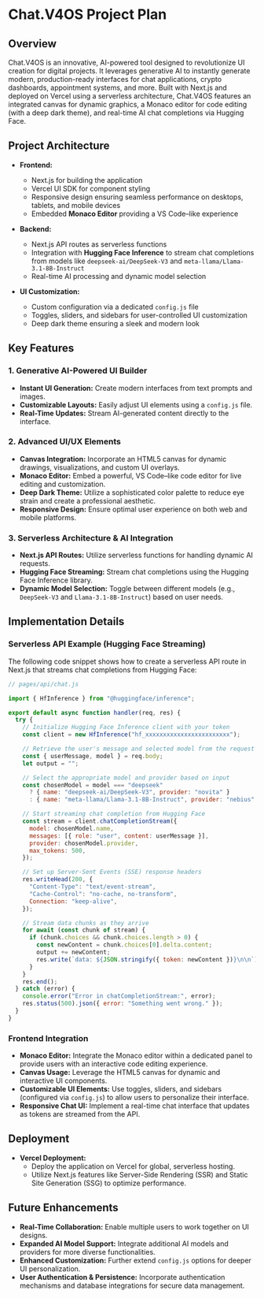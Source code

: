 # Chat.V4OS Project Plan

## Overview
Chat.V4OS is an innovative, AI-powered tool designed to revolutionize UI creation for digital projects. It leverages generative AI to instantly generate modern, production-ready interfaces for chat applications, crypto dashboards, appointment systems, and more. Built with Next.js and deployed on Vercel using a serverless architecture, Chat.V4OS features an integrated canvas for dynamic graphics, a Monaco editor for code editing (with a deep dark theme), and real-time AI chat completions via Hugging Face.

## Project Architecture
- **Frontend:**  
  - Next.js for building the application  
  - Vercel UI SDK for component styling  
  - Responsive design ensuring seamless performance on desktops, tablets, and mobile devices  
  - Embedded **Monaco Editor** providing a VS Code–like experience

- **Backend:**  
  - Next.js API routes as serverless functions  
  - Integration with **Hugging Face Inference** to stream chat completions from models like `deepseek-ai/DeepSeek-V3` and `meta-llama/Llama-3.1-8B-Instruct`  
  - Real-time AI processing and dynamic model selection

- **UI Customization:**  
  - Custom configuration via a dedicated `config.js` file  
  - Toggles, sliders, and sidebars for user-controlled UI customization  
  - Deep dark theme ensuring a sleek and modern look

## Key Features
### 1. Generative AI-Powered UI Builder
- **Instant UI Generation:** Create modern interfaces from text prompts and images.
- **Customizable Layouts:** Easily adjust UI elements using a `config.js` file.
- **Real-Time Updates:** Stream AI-generated content directly to the interface.

### 2. Advanced UI/UX Elements
- **Canvas Integration:** Incorporate an HTML5 canvas for dynamic drawings, visualizations, and custom UI overlays.
- **Monaco Editor:** Embed a powerful, VS Code–like code editor for live editing and customization.
- **Deep Dark Theme:** Utilize a sophisticated color palette to reduce eye strain and create a professional aesthetic.
- **Responsive Design:** Ensure optimal user experience on both web and mobile platforms.

### 3. Serverless Architecture & AI Integration
- **Next.js API Routes:** Utilize serverless functions for handling dynamic AI requests.
- **Hugging Face Streaming:** Stream chat completions using the Hugging Face Inference library.
- **Dynamic Model Selection:** Toggle between different models (e.g., `DeepSeek-V3` and `Llama-3.1-8B-Instruct`) based on user needs.

## Implementation Details

### Serverless API Example (Hugging Face Streaming)
The following code snippet shows how to create a serverless API route in Next.js that streams chat completions from Hugging Face:

```js
// pages/api/chat.js

import { HfInference } from "@huggingface/inference";

export default async function handler(req, res) {
  try {
    // Initialize Hugging Face Inference client with your token
    const client = new HfInference("hf_xxxxxxxxxxxxxxxxxxxxxxxx");

    // Retrieve the user's message and selected model from the request body
    const { userMessage, model } = req.body;
    let output = "";

    // Select the appropriate model and provider based on input
    const chosenModel = model === "deepseek" 
      ? { name: "deepseek-ai/DeepSeek-V3", provider: "novita" }
      : { name: "meta-llama/Llama-3.1-8B-Instruct", provider: "nebius" };

    // Start streaming chat completion from Hugging Face
    const stream = client.chatCompletionStream({
      model: chosenModel.name,
      messages: [{ role: "user", content: userMessage }],
      provider: chosenModel.provider,
      max_tokens: 500,
    });

    // Set up Server-Sent Events (SSE) response headers
    res.writeHead(200, {
      "Content-Type": "text/event-stream",
      "Cache-Control": "no-cache, no-transform",
      Connection: "keep-alive",
    });

    // Stream data chunks as they arrive
    for await (const chunk of stream) {
      if (chunk.choices && chunk.choices.length > 0) {
        const newContent = chunk.choices[0].delta.content;
        output += newContent;
        res.write(`data: ${JSON.stringify({ token: newContent })}\n\n`);
      }
    }
    res.end();
  } catch (error) {
    console.error("Error in chatCompletionStream:", error);
    res.status(500).json({ error: "Something went wrong." });
  }
}
```

### Frontend Integration
- **Monaco Editor:** Integrate the Monaco editor within a dedicated panel to provide users with an interactive code editing experience.
- **Canvas Usage:** Leverage the HTML5 canvas for dynamic and interactive UI components.
- **Customizable UI Elements:** Use toggles, sliders, and sidebars (configured via `config.js`) to allow users to personalize their interface.
- **Responsive Chat UI:** Implement a real-time chat interface that updates as tokens are streamed from the API.

## Deployment
- **Vercel Deployment:**  
  - Deploy the application on Vercel for global, serverless hosting.
  - Utilize Next.js features like Server-Side Rendering (SSR) and Static Site Generation (SSG) to optimize performance.

## Future Enhancements
- **Real-Time Collaboration:** Enable multiple users to work together on UI designs.
- **Expanded AI Model Support:** Integrate additional AI models and providers for more diverse functionalities.
- **Enhanced Customization:** Further extend `config.js` options for deeper UI personalization.
- **User Authentication & Persistence:** Incorporate authentication mechanisms and database integrations for secure data management.

